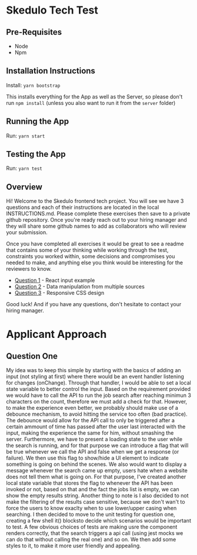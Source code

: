 # Skedulo Tech Test

## Pre-Requisites

- Node
- Npm

## Installation Instructions

Install:
`yarn bootstrap`

This installs everything for the App as well as the Server, so please don't run `npm install` (unless you also want to run it from the `server` folder)

## Running the App

Run:
`yarn start`

## Testing the App

Run:
`yarn test`

## Overview

Hi! Welcome to the Skedulo frontend tech project. You will see we have 3 questions and each of their instructions are located in the local INSTRUCTIONS.md. Please complete these exercises then save to a private github repository. Once you're ready reach out to your hiring manager and they will share some github names to add as collaborators who will review your submission.

Once you have completed all exercises it would be great to see a readme that contains some of your thinking while working through the test, constraints you worked within, some decisions and compromises you needed to make, and anything else you think would be interesting for the reviewers to know.

- [Question 1](./src/question-one/INSTRUCTIONS.md) - React input example
- [Question 2](./src/question-two/INSTRUCTIONS.md) - Data manipulation from multiple sources
- [Question 3](./src/question-three/INSTRUCTIONS.md) - Responsive CSS design

Good luck! And if you have any questions, don't hesitate to contact your hiring manager.

# Applicant Approach

## Question One

My idea was to keep this simple by starting with the basics of adding an input (not styling at first) where there would be an event handler listening for changes (onChange). Through that handler, I would be able to set a local state variable to better control the input. Based on the requirement provided we would have to call the API to run the job search after reaching minimun 3 characters on the count, therefore we must add a check for that. However, to make the experience even better, we probably should make use of a debounce mechanism, to avoid hitting the service too often (bad practice). The debounce would allow for the API call to only be triggered after a certain ammount of time has passed after the user last interacted with the input, making the experience the same for him, without smashing the server.
Furthermore, we have to present a loading state to the user while the search is running, and for that purpose we can introduce a flag that will be true whenever we call the API and false when we get a response (or failure). We then use this flag to show/hide a UI element to indicate something is going on behind the scenes. We also would want to display a message whenever the search came up empty, users hate when a website does not tell them what is going on. For that purpose, I've created another local state variable that stores the flag to whenever the API has been invoked or not, based on that and the fact the jobs list is empty, we can show the empty results string.
Another thing to note is I also decided to not make the filtering of the results case sensitive, because we don't wan't to force the users to know exaclty when to use lower/upper casing when searching.
I then decided to move to the unit testing for question one, creating a few shell it() blocksto decide which scenarios would be important to test.
A few obvious choices of tests are making usre the component renders correctly, that the search triggers a api call (using jest mocks we can do that without calling the real one) and so on.
We then add some styles to it, to make it more user friendly and appealing.
